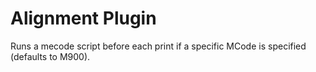 Alignment Plugin
================
Runs a mecode script before each print if a specific MCode is specified (defaults to M900).
